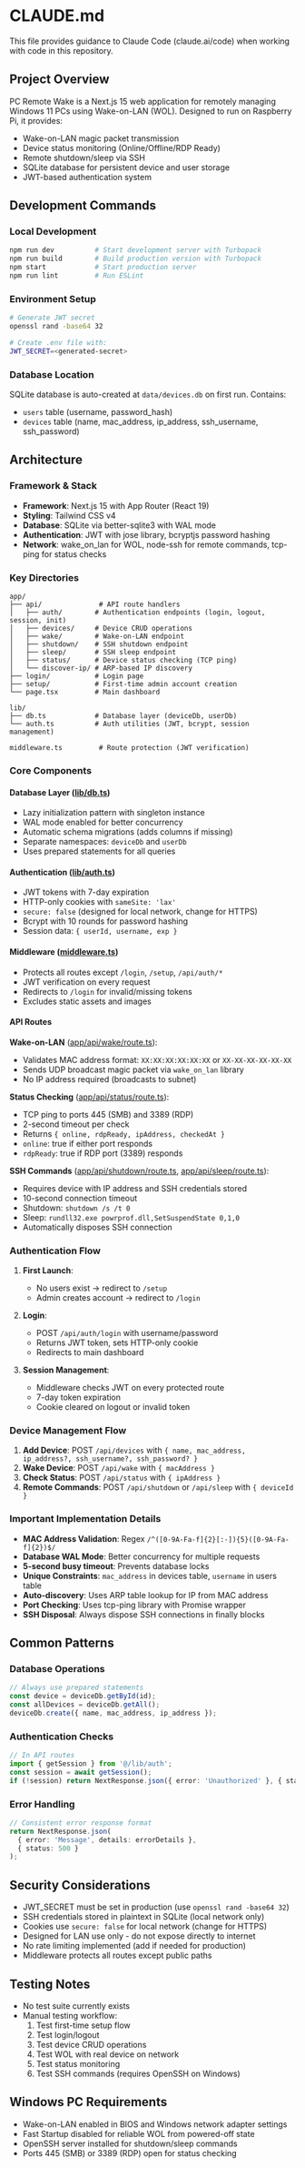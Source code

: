 # CLAUDE.md

This file provides guidance to Claude Code (claude.ai/code) when working with code in this repository.

## Project Overview

PC Remote Wake is a Next.js 15 web application for remotely managing Windows 11 PCs using Wake-on-LAN (WOL). Designed to run on Raspberry Pi, it provides:
- Wake-on-LAN magic packet transmission
- Device status monitoring (Online/Offline/RDP Ready)
- Remote shutdown/sleep via SSH
- SQLite database for persistent device and user storage
- JWT-based authentication system

## Development Commands

### Local Development
```bash
npm run dev          # Start development server with Turbopack
npm run build        # Build production version with Turbopack
npm start            # Start production server
npm run lint         # Run ESLint
```

### Environment Setup
```bash
# Generate JWT secret
openssl rand -base64 32

# Create .env file with:
JWT_SECRET=<generated-secret>
```

### Database Location
SQLite database is auto-created at `data/devices.db` on first run. Contains:
- `users` table (username, password_hash)
- `devices` table (name, mac_address, ip_address, ssh_username, ssh_password)

## Architecture

### Framework & Stack
- **Framework**: Next.js 15 with App Router (React 19)
- **Styling**: Tailwind CSS v4
- **Database**: SQLite via better-sqlite3 with WAL mode
- **Authentication**: JWT with jose library, bcryptjs password hashing
- **Network**: wake_on_lan for WOL, node-ssh for remote commands, tcp-ping for status checks

### Key Directories
```
app/
├── api/              # API route handlers
│   ├── auth/        # Authentication endpoints (login, logout, session, init)
│   ├── devices/     # Device CRUD operations
│   ├── wake/        # Wake-on-LAN endpoint
│   ├── shutdown/    # SSH shutdown endpoint
│   ├── sleep/       # SSH sleep endpoint
│   ├── status/      # Device status checking (TCP ping)
│   └── discover-ip/ # ARP-based IP discovery
├── login/           # Login page
├── setup/           # First-time admin account creation
└── page.tsx         # Main dashboard

lib/
├── db.ts            # Database layer (deviceDb, userDb)
└── auth.ts          # Auth utilities (JWT, bcrypt, session management)

middleware.ts         # Route protection (JWT verification)
```

### Core Components

#### Database Layer ([lib/db.ts](lib/db.ts))
- Lazy initialization pattern with singleton instance
- WAL mode enabled for better concurrency
- Automatic schema migrations (adds columns if missing)
- Separate namespaces: `deviceDb` and `userDb`
- Uses prepared statements for all queries

#### Authentication ([lib/auth.ts](lib/auth.ts))
- JWT tokens with 7-day expiration
- HTTP-only cookies with `sameSite: 'lax'`
- `secure: false` (designed for local network, change for HTTPS)
- Bcrypt with 10 rounds for password hashing
- Session data: `{ userId, username, exp }`

#### Middleware ([middleware.ts](middleware.ts))
- Protects all routes except `/login`, `/setup`, `/api/auth/*`
- JWT verification on every request
- Redirects to `/login` for invalid/missing tokens
- Excludes static assets and images

#### API Routes

**Wake-on-LAN** ([app/api/wake/route.ts](app/api/wake/route.ts)):
- Validates MAC address format: `XX:XX:XX:XX:XX:XX` or `XX-XX-XX-XX-XX-XX`
- Sends UDP broadcast magic packet via `wake_on_lan` library
- No IP address required (broadcasts to subnet)

**Status Checking** ([app/api/status/route.ts](app/api/status/route.ts)):
- TCP ping to ports 445 (SMB) and 3389 (RDP)
- 2-second timeout per check
- Returns `{ online, rdpReady, ipAddress, checkedAt }`
- `online`: true if either port responds
- `rdpReady`: true if RDP port (3389) responds

**SSH Commands** ([app/api/shutdown/route.ts](app/api/shutdown/route.ts), [app/api/sleep/route.ts](app/api/sleep/route.ts)):
- Requires device with IP address and SSH credentials stored
- 10-second connection timeout
- Shutdown: `shutdown /s /t 0`
- Sleep: `rundll32.exe powrprof.dll,SetSuspendState 0,1,0`
- Automatically disposes SSH connection

### Authentication Flow

1. **First Launch**:
   - No users exist → redirect to `/setup`
   - Admin creates account → redirect to `/login`

2. **Login**:
   - POST `/api/auth/login` with username/password
   - Returns JWT token, sets HTTP-only cookie
   - Redirects to main dashboard

3. **Session Management**:
   - Middleware checks JWT on every protected route
   - 7-day token expiration
   - Cookie cleared on logout or invalid token

### Device Management Flow

1. **Add Device**: POST `/api/devices` with `{ name, mac_address, ip_address?, ssh_username?, ssh_password? }`
2. **Wake Device**: POST `/api/wake` with `{ macAddress }`
3. **Check Status**: POST `/api/status` with `{ ipAddress }`
4. **Remote Commands**: POST `/api/shutdown` or `/api/sleep` with `{ deviceId }`

### Important Implementation Details

- **MAC Address Validation**: Regex `/^([0-9A-Fa-f]{2}[:-]){5}([0-9A-Fa-f]{2})$/`
- **Database WAL Mode**: Better concurrency for multiple requests
- **5-second busy timeout**: Prevents database locks
- **Unique Constraints**: `mac_address` in devices table, `username` in users table
- **Auto-discovery**: Uses ARP table lookup for IP from MAC address
- **Port Checking**: Uses tcp-ping library with Promise wrapper
- **SSH Disposal**: Always dispose SSH connections in finally blocks

## Common Patterns

### Database Operations
```typescript
// Always use prepared statements
const device = deviceDb.getById(id);
const allDevices = deviceDb.getAll();
deviceDb.create({ name, mac_address, ip_address });
```

### Authentication Checks
```typescript
// In API routes
import { getSession } from '@/lib/auth';
const session = await getSession();
if (!session) return NextResponse.json({ error: 'Unauthorized' }, { status: 401 });
```

### Error Handling
```typescript
// Consistent error response format
return NextResponse.json(
  { error: 'Message', details: errorDetails },
  { status: 500 }
);
```

## Security Considerations

- JWT_SECRET must be set in production (use `openssl rand -base64 32`)
- SSH credentials stored in plaintext in SQLite (local network only)
- Cookies use `secure: false` for local network (change for HTTPS)
- Designed for LAN use only - do not expose directly to internet
- No rate limiting implemented (add if needed for production)
- Middleware protects all routes except public paths

## Testing Notes

- No test suite currently exists
- Manual testing workflow:
  1. Test first-time setup flow
  2. Test login/logout
  3. Test device CRUD operations
  4. Test WOL with real device on network
  5. Test status monitoring
  6. Test SSH commands (requires OpenSSH on Windows)

## Windows PC Requirements

- Wake-on-LAN enabled in BIOS and Windows network adapter settings
- Fast Startup disabled for reliable WOL from powered-off state
- OpenSSH server installed for shutdown/sleep commands
- Ports 445 (SMB) or 3389 (RDP) open for status checking
